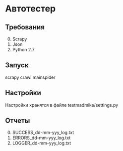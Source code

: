 Автотестер
=
Требования
-
0. Scrapy
0. Json
0. Python 2.7

Запуск
-
scrapy crawl mainspider

Настройки
-
Настройки хранятся в файле testmadmike/settings.py

Отчеты
-
0. SUCCESS_dd-mm-yyy_log.txt
0. ERRORS_dd-mm-yyy_log.txt
0. LOGGER_dd-mm-yyy_log.txt
